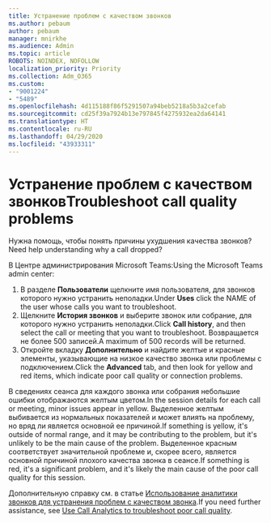 ```yaml
---
title: Устранение проблем с качеством звонков
ms.author: pebaum
author: pebaum
manager: mnirkhe
ms.audience: Admin
ms.topic: article
ROBOTS: NOINDEX, NOFOLLOW
localization_priority: Priority
ms.collection: Adm_O365
ms.custom:
- "9001224"
- "5489"
ms.openlocfilehash: 4d115188f86f5291507a94beb5218a5b3a2cefab
ms.sourcegitcommit: cd25f39a7924b13e797845f4275932ea2da64141
ms.translationtype: HT
ms.contentlocale: ru-RU
ms.lasthandoff: 04/29/2020
ms.locfileid: "43933311"
---
```

# <a name="troubleshoot-call-quality-problems"></a><span data-ttu-id="b1d9e-102">Устранение проблем с качеством звонков</span><span class="sxs-lookup"><span data-stu-id="b1d9e-102">Troubleshoot call quality problems</span></span>

<span data-ttu-id="b1d9e-103">Нужна помощь, чтобы понять причины ухудшения качества звонков?</span><span class="sxs-lookup"><span data-stu-id="b1d9e-103">Need help understanding why a call dropped?</span></span>

<span data-ttu-id="b1d9e-104">В Центре администрирования Microsoft Teams:</span><span class="sxs-lookup"><span data-stu-id="b1d9e-104">Using the Microsoft Teams admin center:</span></span>

1. <span data-ttu-id="b1d9e-105">В разделе **Пользователи** щелкните имя пользователя, для звонков которого нужно устранить неполадки.</span><span class="sxs-lookup"><span data-stu-id="b1d9e-105">Under **Uses** click the NAME of the user whose calls you want to troubleshoot.</span></span>
2. <span data-ttu-id="b1d9e-106">Щелкните **История звонков** и выберите звонок или собрание, для которого нужно устранить неполадки.</span><span class="sxs-lookup"><span data-stu-id="b1d9e-106">Click **Call history**, and then select the call or meeting that you want to troubleshoot.</span></span> <span data-ttu-id="b1d9e-107">Возвращается не более 500 записей.</span><span class="sxs-lookup"><span data-stu-id="b1d9e-107">A maximum of 500 records will be returned.</span></span>
3. <span data-ttu-id="b1d9e-108">Откройте вкладку **Дополнительно** и найдите желтые и красные элементы, указывающие на низкое качество звонка или проблемы с подключением.</span><span class="sxs-lookup"><span data-stu-id="b1d9e-108">Click the **Advanced** tab, and then look for yellow and red items, which indicate poor call quality or connection problems.</span></span>

<span data-ttu-id="b1d9e-109">В сведениях сеанса для каждого звонка или собрания небольшие ошибки отображаются желтым цветом.</span><span class="sxs-lookup"><span data-stu-id="b1d9e-109">In the session details for each call or meeting, minor issues appear in yellow.</span></span> <span data-ttu-id="b1d9e-110">Выделенное желтым выбивается из нормальных показателей и может влиять на проблему, но вряд ли является основной ее причиной.</span><span class="sxs-lookup"><span data-stu-id="b1d9e-110">If something is yellow, it's outside of normal range, and it may be contributing to the problem, but it's unlikely to be the main cause of the problem.</span></span> <span data-ttu-id="b1d9e-111">Выделенное красным соответствует значительной проблеме и, скорее всего, является основной причиной плохого качества звонка в сеансе.</span><span class="sxs-lookup"><span data-stu-id="b1d9e-111">If something is red, it's a significant problem, and it's likely the main cause of the poor call quality for this session.</span></span>

<span data-ttu-id="b1d9e-112">Дополнительную справку см. в статье [Использование аналитики звонков для устранения проблем с качеством звонка](https://docs.microsoft.com/microsoftteams/use-call-analytics-to-troubleshoot-poor-call-quality#troubleshoot-call-quality-problems-using-call-analytics).</span><span class="sxs-lookup"><span data-stu-id="b1d9e-112">If you need further assistance, see [Use Call Analytics to troubleshoot poor call quality](https://docs.microsoft.com/microsoftteams/use-call-analytics-to-troubleshoot-poor-call-quality#troubleshoot-call-quality-problems-using-call-analytics).</span></span>
